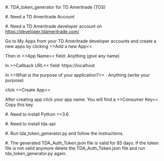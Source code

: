 #. TDA_token_generator for TD Ameritrade (TOS)

#. Need a TD Ameritrade Account

#. Need a TD Ameritrade developer account on https://developer.tdameritrade.com/

   Go to My Apps from your TD Ameritrade developer accounts
   and create a new apps by clicking >>Add a new App<<
   
   Then in >>App Name<< field: Anything (give any name)

   In >>Callback URL<< field: https://localhost

   In >>What is the purpose of your application?<< : Anything (write your purpose)

   click >>Create App<<
   
   After creating app click your app name. You will find a >>Consumer Key<<. Copy this key.

#. Need to install Python >=3.6

#. Need to install tda-api

#. Run tda_token_generator.py and follow the instructions.

#. The generated TDA_Auth_Token.json file is valid for 85 days. If the token file is not valid anymore
   delete the TDA_Auth_Token.json file and run tda_token_generator.py again.
